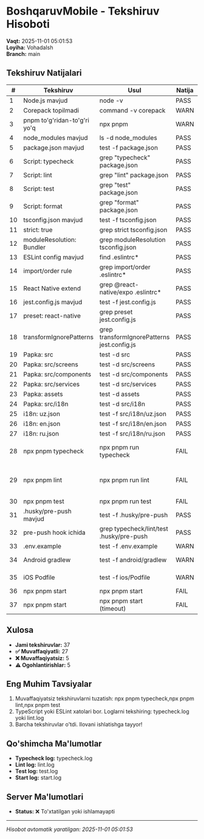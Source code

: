# BoshqaruvMobile - Tekshiruv Hisoboti

**Vaqt:** 2025-11-01 05:01:53  
**Loyiha:** VohadaIsh  
**Branch:** main

## Tekshiruv Natijalari

| #   | Tekshiruv                    | Usul                                        | Natija | Izoh                                                                                                                  |
| --- | ---------------------------- | ------------------------------------------- | ------ | --------------------------------------------------------------------------------------------------------------------- |
| 1   | Node.js mavjud               | node -v                                     | PASS   | v25.1.0                                                                                                               |
| 2   | Corepack topilmadi           | command -v corepack                         | WARN   | Corepack o'rnatilmagan                                                                                                |
| 3   | pnpm to'g'ridan-to'g'ri yo'q | npx pnpm                                    | WARN   | npx pnpm ishlatiladi (10.20.0)                                                                                        |
| 4   | node_modules mavjud          | ls -d node_modules                          | PASS   | Dependencies o'rnatilgan                                                                                              |
| 5   | package.json mavjud          | test -f package.json                        | PASS   | Config fayl topildi                                                                                                   |
| 6   | Script: typecheck            | grep "typecheck" package.json               | PASS   | Mavjud                                                                                                                |
| 7   | Script: lint                 | grep "lint" package.json                    | PASS   | Mavjud                                                                                                                |
| 8   | Script: test                 | grep "test" package.json                    | PASS   | Mavjud                                                                                                                |
| 9   | Script: format               | grep "format" package.json                  | PASS   | Mavjud                                                                                                                |
| 10  | tsconfig.json mavjud         | test -f tsconfig.json                       | PASS   | Config fayl topildi                                                                                                   |
| 11  | strict: true                 | grep strict tsconfig.json                   | PASS   | TypeScript strict mode yoqilgan                                                                                       |
| 12  | moduleResolution: Bundler    | grep moduleResolution tsconfig.json         | PASS   | To'g'ri sozlangan                                                                                                     |
| 13  | ESLint config mavjud         | find .eslintrc\*                            | PASS   | .eslintrc.js                                                                                                          |
| 14  | import/order rule            | grep import/order .eslintrc\*               | PASS   | Qoida mavjud                                                                                                          |
| 15  | React Native extend          | grep @react-native/expo .eslintrc\*         | PASS   | React Native sozlamalari mavjud                                                                                       |
| 16  | jest.config.js mavjud        | test -f jest.config.js                      | PASS   | Config fayl topildi                                                                                                   |
| 17  | preset: react-native         | grep preset jest.config.js                  | PASS   | To'g'ri preset                                                                                                        |
| 18  | transformIgnorePatterns      | grep transformIgnorePatterns jest.config.js | PASS   | Sozlangan                                                                                                             |
| 19  | Papka: src                   | test -d src                                 | PASS   | Mavjud                                                                                                                |
| 20  | Papka: src/screens           | test -d src/screens                         | PASS   | Mavjud                                                                                                                |
| 21  | Papka: src/components        | test -d src/components                      | PASS   | Mavjud                                                                                                                |
| 22  | Papka: src/services          | test -d src/services                        | PASS   | Mavjud                                                                                                                |
| 23  | Papka: assets                | test -d assets                              | PASS   | Mavjud                                                                                                                |
| 24  | Papka: src/i18n              | test -d src/i18n                            | PASS   | Mavjud                                                                                                                |
| 25  | i18n: uz.json                | test -f src/i18n/uz.json                    | PASS   | 84 ta kalitlar                                                                                                        |
| 26  | i18n: en.json                | test -f src/i18n/en.json                    | PASS   | 103 ta kalitlar                                                                                                       |
| 27  | i18n: ru.json                | test -f src/i18n/ru.json                    | PASS   | 103 ta kalitlar                                                                                                       |
| 28  | npx pnpm typecheck           | npx pnpm run typecheck                      | FAIL   | src/utils/screenTransitions.ts(91,29): error TS2304: Cannot find name 'CardStyleInterpolator'.                        |
| 29  | npx pnpm lint                | npx pnpm run lint                           | FAIL   | 175:3 error 'next' is defined but never used. Allowed unused args must match /^\_/u @typescript-eslint/no-unused-vars |
| 30  | npx pnpm test                | npx pnpm run test                           | FAIL   |                                                                                                                       |
| 31  | .husky/pre-push mavjud       | test -f .husky/pre-push                     | PASS   | Hook fayl topildi                                                                                                     |
| 32  | pre-push hook ichida         | grep typecheck/lint/test .husky/pre-push    | PASS   | Barcha tekshiruvlar mavjud                                                                                            |
| 33  | .env.example                 | test -f .env.example                        | WARN   | Example fayl mavjud emas                                                                                              |
| 34  | Android gradlew              | test -f android/gradlew                     | WARN   | Android setup topilmadi (Expo managed mode)                                                                           |
| 35  | iOS Podfile                  | test -f ios/Podfile                         | WARN   | iOS setup topilmadi (Expo managed mode)                                                                               |
| 36  | npx pnpm start               | npx pnpm start                              | FAIL   | Process yiqildi: env: load .env                                                                                       |
| 37  | npx pnpm start               | npx pnpm start (timeout)                    | FAIL   | Server 30s ichida ishga tushmadi                                                                                      |

## Xulosa

- **Jami tekshiruvlar:** 37
- **✅ Muvaffaqiyatli:** 27
- **❌ Muvaffaqiyatsiz:** 5
- **⚠️ Ogohlantirishlar:** 5

## Eng Muhim Tavsiyalar

1. Muvaffaqiyatsiz tekshiruvlarni tuzatish: npx pnpm typecheck,npx pnpm lint,npx pnpm test
2. TypeScript yoki ESLint xatolari bor. Loglarni tekshiring: typecheck.log yoki lint.log
3. Barcha tekshiruvlar o'tdi. Ilovani ishlatishga tayyor!

## Qo'shimcha Ma'lumotlar

- **Typecheck log:** typecheck.log
- **Lint log:** lint.log
- **Test log:** test.log
- **Start log:** start.log

## Server Ma'lumotlari

- **Status:** ❌ To'xtatilgan yoki ishlamayapti

---

_Hisobot avtomatik yaratilgan: 2025-11-01 05:01:53_
